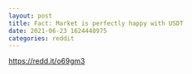 ```yaml
--- 
layout: post 
title: Fact: Market is perfectly happy with USDT 
date: 2021-06-23 1624440975 
categories: reddit 
--- 
```

https://redd.it/o69gm3